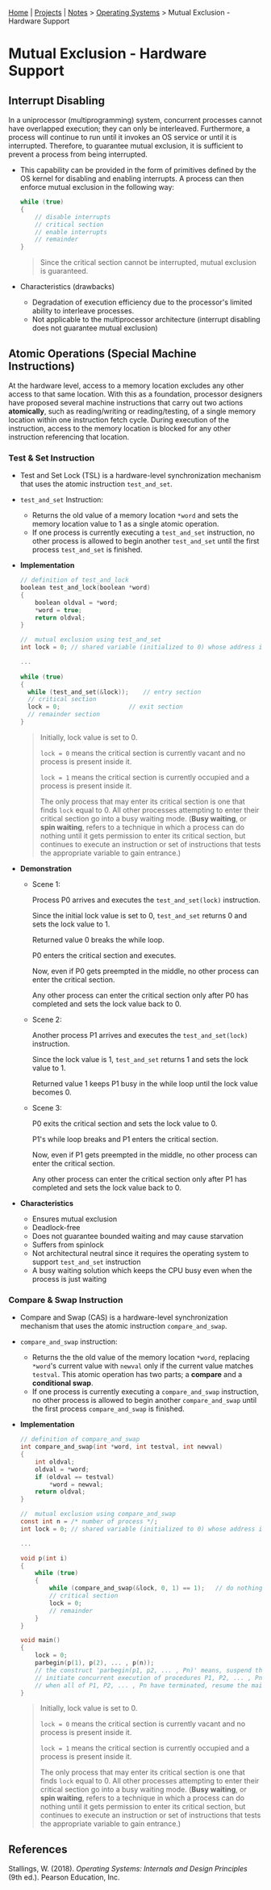 [Home](../../) | [Projects](../../projects) | [Notes](../) > <a href="./">Operating Systems</a> > Mutual Exclusion - Hardware Support

# Mutual Exclusion - Hardware Support



## Interrupt Disabling

In a uniprocessor (multiprogramming) system, concurrent processes cannot have overlapped execution; they can only be interleaved. Furthermore, a process will continue to run until it invokes an OS service or until it is interrupted. Therefore, to guarantee mutual exclusion, it is sufficient to prevent a process from being interrupted. 

* This capability can be provided in the form of primitives defined by the OS kernel for disabling and enabling interrupts. A process can then enforce mutual exclusion in the following way:

  ```c
  while (true)
  {
      // disable interrupts
      // critical section
      // enable interrupts
      // remainder
  }
  ```

  > Since the critical section cannot be interrupted, mutual exclusion is guaranteed.

* Characteristics (drawbacks)

  * Degradation of execution efficiency due to the processor's limited ability to interleave processes.
  * Not applicable to the multiprocessor architecture (interrupt disabling does not guarantee mutual exclusion)



## Atomic Operations (Special Machine Instructions)

At the hardware level, access to a memory location excludes any other access to that same location. With this as a foundation, processor designers have proposed several machine instructions that carry out two actions **atomically**, such as reading/writing or reading/testing, of a single memory location within one instruction fetch cycle. During execution of the instruction, access to the memory location is blocked for any other instruction referencing that location.

### Test & Set Instruction

* Test and Set Lock (TSL) is a hardware-level synchronization mechanism that uses the atomic instruction `test_and_set`.

* `test_and_set` Instruction:

  * Returns the old value of a memory location `*word` and sets the memory location value to 1 as a single atomic operation.
  * If one process is currently executing a `test_and_set` instruction, no other process is allowed to begin another `test_and_set` until the first process `test_and_set` is finished.

* **Implementation**

  ```c
  // definition of test_and_lock
  boolean test_and_lock(boolean *word)
  {
      boolean oldval = *word;
      *word = true;
      return oldval;
  }
  ```

  ```c
  //  mutual exclusion using test_and_set
  int lock = 0;	// shared variable (initialized to 0) whose address is shared by multiple processors
  
  ...
      
  while (true)
  {
  	while (test_and_set(&lock));	// entry section
  	// critical section
  	lock = 0;					// exit section
  	// remainder section
  }
  ```

  > Initially, lock value is set to 0.
  >
  > `lock = 0` means the critical section is currently vacant and no process is present inside it.
  >
  > `lock = 1` means the critical section is currently occupied and a process is present inside it.
  >
  > The only process that may enter its critical section is one that finds `lock` equal to 0. All other processes attempting to enter their critical section go into a busy waiting mode. (**Busy waiting**, or **spin waiting**, refers to a technique in which a process can do nothing until it gets permission to enter its critical section, but continues to execute an instruction or set of instructions that tests the appropriate variable to gain entrance.)

* **Demonstration**

  * Scene 1:

    Process P0 arrives and executes the `test_and_set(lock)` instruction.

    Since the initial lock value is set to 0, `test_and_set` returns 0 and sets the lock value to 1. 

    Returned value 0 breaks the while loop.

    P0 enters the critical section and executes. 

    Now, even if P0 gets preempted in the middle, no other process can enter the critical section.

    Any other process can enter the critical section only after P0 has completed and sets the lock value back to 0.

  * Scene 2:

    Another process P1 arrives and executes the `test_and_set(lock)` instruction.

    Since the lock value is 1, `test_and_set` returns 1 and sets the lock value to 1. 

    Returned value 1 keeps P1 busy in the while loop until the lock value becomes 0.

  * Scene 3:

    P0 exits the critical section and sets the lock value to 0.

    P1's while loop breaks and P1 enters the critical section.

    Now, even if P1 gets preempted in the middle, no other process can enter the critical section.

    Any other process can enter the critical section only after P1 has completed and sets the lock value back to 0.

* **Characteristics**

  * Ensures mutual exclusion
  * Deadlock-free
  * Does not guarantee bounded waiting and may cause starvation
  * Suffers from spinlock
  * Not architectural neutral since it requires the operating system to support `test_and_set` instruction
  * A busy waiting solution which keeps the CPU busy even when the process is just waiting

### Compare & Swap Instruction

* Compare and Swap (CAS) is a hardware-level synchronization mechanism that uses the atomic instruction `compare_and_swap`.

* `compare_and_swap` instruction:

  * Returns the the old value of the memory location `*word`, replacing `*word`'s current value with `newval` only if the current value matches `testval`. This atomic operation has two parts; a **compare** and a **conditional swap**.
  * If one process is currently executing a `compare_and_swap` instruction, no other process is allowed to begin another `compare_and_swap` until the first process `compare_and_swap` is finished.

* **Implementation**

  ```c
  // definition of compare_and_swap
  int compare_and_swap(int *word, int testval, int newval)
  {
      int oldval;
      oldval = *word;
      if (oldval == testval) 
          *word = newval;
      return oldval;
  }
  ```

  ```c
  //  mutual exclusion using compare_and_swap
  const int n = /* number of process */;
  int lock = 0;	// shared variable (initialized to 0) whose address is shared by multiple processors
  
  ...
  
  void p(int i)
  {
      while (true)
      {
          while (compare_and_swap(&lock, 0, 1) == 1);	// do nothing
          // critical section
          lock = 0;
          // remainder
      }
  }
  
  void main()
  {
      lock = 0;
      parbegin(p(1), p(2), ... , p(n));
      // the construct 'parbegin(p1, p2, ... , Pn)' means, suspend the execution of the main program;
      // initiate concurrent execution of procedures P1, P2, ... , Pn;
      // when all of P1, P2, ... , Pn have terminated, resume the main program
  }
  ```

  > Initially, lock value is set to 0.
  >
  > `lock = 0` means the critical section is currently vacant and no process is present inside it.
  >
  > `lock = 1` means the critical section is currently occupied and a process is present inside it.
  >
  > The only process that may enter its critical section is one that finds `lock` equal to 0. All other processes attempting to enter their critical section go into a busy waiting mode. (**Busy waiting**, or **spin waiting**, refers to a technique in which a process can do nothing until it gets permission to enter its critical section, but continues to execute an instruction or set of instructions that tests the appropriate variable to gain entrance.)

  




## References

Stallings, W. (2018). *Operating Systems: Internals and Design Principles* (9th ed.). Pearson Education, Inc.
